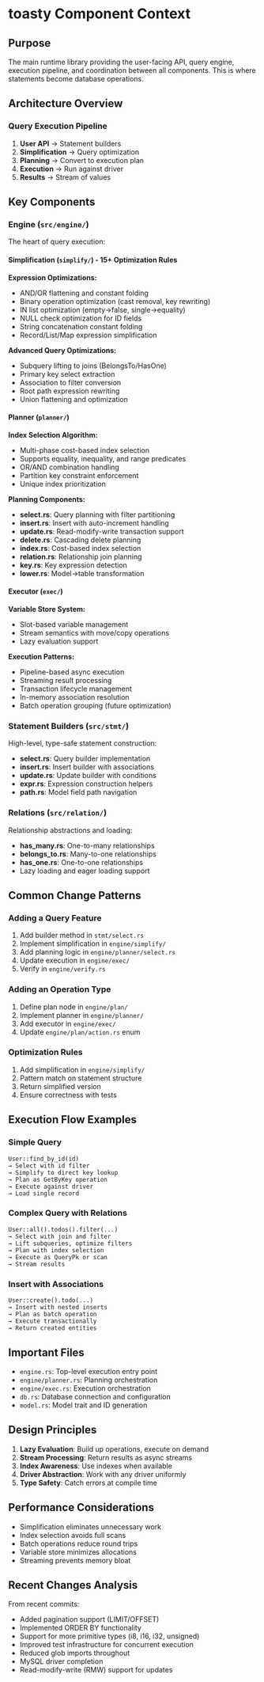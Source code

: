 # toasty Component Context  

## Purpose
The main runtime library providing the user-facing API, query engine, execution pipeline, and coordination between all components. This is where statements become database operations.

## Architecture Overview

### Query Execution Pipeline
1. **User API** → Statement builders
2. **Simplification** → Query optimization  
3. **Planning** → Convert to execution plan
4. **Execution** → Run against driver
5. **Results** → Stream of values

## Key Components

### Engine (`src/engine/`)
The heart of query execution:

#### Simplification (`simplify/`) - 15+ Optimization Rules
**Expression Optimizations:**
- AND/OR flattening and constant folding
- Binary operation optimization (cast removal, key rewriting)
- IN list optimization (empty→false, single→equality)
- NULL check optimization for ID fields
- String concatenation constant folding
- Record/List/Map expression simplification

**Advanced Query Optimizations:**
- Subquery lifting to joins (BelongsTo/HasOne)
- Primary key select extraction
- Association to filter conversion
- Root path expression rewriting
- Union flattening and optimization

#### Planner (`planner/`)
**Index Selection Algorithm:**
- Multi-phase cost-based index selection
- Supports equality, inequality, and range predicates
- OR/AND combination handling
- Partition key constraint enforcement
- Unique index prioritization

**Planning Components:**
- **select.rs**: Query planning with filter partitioning
- **insert.rs**: Insert with auto-increment handling
- **update.rs**: Read-modify-write transaction support
- **delete.rs**: Cascading delete planning
- **index.rs**: Cost-based index selection
- **relation.rs**: Relationship join planning
- **key.rs**: Key expression detection
- **lower.rs**: Model→table transformation

#### Executor (`exec/`)
**Variable Store System:**
- Slot-based variable management
- Stream semantics with move/copy operations
- Lazy evaluation support

**Execution Patterns:**
- Pipeline-based async execution
- Streaming result processing
- Transaction lifecycle management
- In-memory association resolution
- Batch operation grouping (future optimization)

### Statement Builders (`src/stmt/`)
High-level, type-safe statement construction:
- **select.rs**: Query builder implementation
- **insert.rs**: Insert builder with associations
- **update.rs**: Update builder with conditions
- **expr.rs**: Expression construction helpers
- **path.rs**: Model field path navigation

### Relations (`src/relation/`)
Relationship abstractions and loading:
- **has_many.rs**: One-to-many relationships
- **belongs_to.rs**: Many-to-one relationships  
- **has_one.rs**: One-to-one relationships
- Lazy loading and eager loading support

## Common Change Patterns

### Adding a Query Feature
1. Add builder method in `stmt/select.rs`
2. Implement simplification in `engine/simplify/`
3. Add planning logic in `engine/planner/select.rs`
4. Update execution in `engine/exec/`
5. Verify in `engine/verify.rs`

### Adding an Operation Type
1. Define plan node in `engine/plan/`
2. Implement planner in `engine/planner/`
3. Add executor in `engine/exec/`
4. Update `engine/plan/action.rs` enum

### Optimization Rules
1. Add simplification in `engine/simplify/`
2. Pattern match on statement structure
3. Return simplified version
4. Ensure correctness with tests

## Execution Flow Examples

### Simple Query
```
User::find_by_id(id)
→ Select with id filter
→ Simplify to direct key lookup
→ Plan as GetByKey operation
→ Execute against driver
→ Load single record
```

### Complex Query with Relations
```
User::all().todos().filter(...)
→ Select with join and filter
→ Lift subqueries, optimize filters
→ Plan with index selection
→ Execute as QueryPk or scan
→ Stream results
```

### Insert with Associations
```
User::create().todo(...)
→ Insert with nested inserts
→ Plan as batch operation
→ Execute transactionally
→ Return created entities
```

## Important Files

- `engine.rs`: Top-level execution entry point
- `engine/planner.rs`: Planning orchestration
- `engine/exec.rs`: Execution orchestration
- `db.rs`: Database connection and configuration
- `model.rs`: Model trait and ID generation

## Design Principles

1. **Lazy Evaluation**: Build up operations, execute on demand
2. **Stream Processing**: Return results as async streams
3. **Index Awareness**: Use indexes when available
4. **Driver Abstraction**: Work with any driver uniformly
5. **Type Safety**: Catch errors at compile time

## Performance Considerations

- Simplification eliminates unnecessary work
- Index selection avoids full scans
- Batch operations reduce round trips
- Variable store minimizes allocations
- Streaming prevents memory bloat

## Recent Changes Analysis

From recent commits:
- Added pagination support (LIMIT/OFFSET)
- Implemented ORDER BY functionality
- Support for more primitive types (i8, i16, i32, unsigned)
- Improved test infrastructure for concurrent execution
- Reduced glob imports throughout
- MySQL driver completion
- Read-modify-write (RMW) support for updates